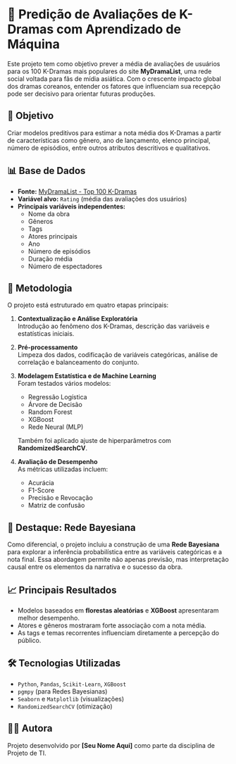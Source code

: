 # 🎥 Predição de Avaliações de K-Dramas com Aprendizado de Máquina

Este projeto tem como objetivo prever a média de avaliações de usuários para os 100 K-Dramas mais populares do site **MyDramaList**, uma rede social voltada para fãs de mídia asiática. Com o crescente impacto global dos dramas coreanos, entender os fatores que influenciam sua recepção pode ser decisivo para orientar futuras produções.

## 📌 Objetivo

Criar modelos preditivos para estimar a nota média dos K-Dramas a partir de características como gênero, ano de lançamento, elenco principal, número de episódios, entre outros atributos descritivos e qualitativos.

## 📊 Base de Dados

- **Fonte:** [MyDramaList - Top 100 K-Dramas](https://mydramalist.com)
- **Variável alvo:** `Rating` (média das avaliações dos usuários)
- **Principais variáveis independentes:**
  - Nome da obra
  - Gêneros
  - Tags
  - Atores principais
  - Ano
  - Número de episódios
  - Duração média
  - Número de espectadores

## 🧪 Metodologia

O projeto está estruturado em quatro etapas principais:

1. **Contextualização e Análise Exploratória**  
   Introdução ao fenômeno dos K-Dramas, descrição das variáveis e estatísticas iniciais.

2. **Pré-processamento**  
   Limpeza dos dados, codificação de variáveis categóricas, análise de correlação e balanceamento do conjunto.

3. **Modelagem Estatística e de Machine Learning**  
   Foram testados vários modelos:
   - Regressão Logística
   - Árvore de Decisão
   - Random Forest
   - XGBoost
   - Rede Neural (MLP)

   Também foi aplicado ajuste de hiperparâmetros com **RandomizedSearchCV**.

4. **Avaliação de Desempenho**  
   As métricas utilizadas incluem:
   - Acurácia
   - F1-Score
   - Precisão e Revocação
   - Matriz de confusão

## 🧠 Destaque: Rede Bayesiana

Como diferencial, o projeto incluiu a construção de uma **Rede Bayesiana** para explorar a inferência probabilística entre as variáveis categóricas e a nota final. Essa abordagem permite não apenas previsão, mas interpretação causal entre os elementos da narrativa e o sucesso da obra.

## 📈 Principais Resultados

- Modelos baseados em **florestas aleatórias** e **XGBoost** apresentaram melhor desempenho.
- Atores e gêneros mostraram forte associação com a nota média.
- As tags e temas recorrentes influenciam diretamente a percepção do público.

## 🛠️ Tecnologias Utilizadas

- `Python`, `Pandas`, `Scikit-Learn`, `XGBoost`
- `pgmpy` (para Redes Bayesianas)
- `Seaborn` e `Matplotlib` (visualizações)
- `RandomizedSearchCV` (otimização)

## 👩‍💻 Autora

Projeto desenvolvido por **[Seu Nome Aqui]** como parte da disciplina de Projeto de TI.